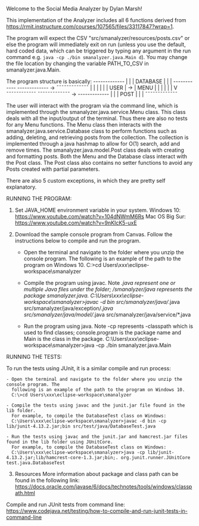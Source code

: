 Welcome to the Social Media Analyzer by Dylan Marsh!

This implementation of the Analyzer includes all 6 functions derived from 
https://rmit.instructure.com/courses/107565/files/33117847?wrap=1.

The program will expect the CSV "src/smanalyzer/resources/posts.csv" or else the program will immediately
exit on run (unless you use the default, hard coded data, which can be triggered by typing any 
argument in the run command e.g. `java -cp ./bin smanalyzer.java.Main d`).
You may change the file location by changing the variable PATH_TO_CSV in smanalyzer.java.Main.

The program structure is basically:
                                                     -------------
                                                     |           |
                                                     | DATABASE  |
                                                     |           |
------------              -------------      ->      ¯¯¯¯¯¯¯¯¯¯¯¯¯
|          |              |           |                    |
|   USER   |      ->      |   MENU    |                    |
|          |              |           |                    V
¯¯¯¯¯¯¯¯¯¯¯¯              ¯¯¯¯¯¯¯¯¯¯¯¯¯      ->      -------------
                                                     |           |
                                                     |   POST    |
                                                     |           |
                                                     ¯¯¯¯¯¯¯¯¯¯¯¯¯

The user will interact with the program via the command line, which is implemented through
the smanalyzer.java.service.Menu class. This class deals with all the input/output of the
terminal. Thus there are also no tests for any Menu functions.
The Menu class then interacts with the smanalyzer.java.service.Database class to 
perform functions such as adding, deleting, and retrieving posts from the collection. The 
collection is implemented through a java hashmap to allow for O(1) search, add and remove 
times. 
The smanalyzer.java.model.Post class deals with creating and formatting posts. Both the Menu
and the Database class interact with the Post class. The Post class also contains no setter 
functions to avoid any Posts created with partial parameters.

There are also 5 custom exceptions, in which they are pretty self explanatory. 

RUNNING THE PROGRAM:

1. Set JAVA_HOME environment variable in your system.
Windows 10: https://www.youtube.com/watch?v=104dNWmM6Rs
Mac OS Big Sur: https://www.youtube.com/watch?v=9nKIcK5-uxE

2. Download the sample console program from Canvas. Follow the instructions below to compile
and run the program.

    - Open the terminal and navigate to the folder where you unzip the console program. The
      following is an example of the path to the program on Windows 10.
      C:\>cd Users\xxx\eclipse-workspace\smanalyzer

    - Compile the program using javac. Note *.java represent one or multiple Java files under the
      folder; /smanalyzer/java represents the package smanalyzer.java.
      C:\Users\xxx\eclipse-workspace\smanalyzer>javac -d bin src/smanalyzer/java/*.java src/smanalyzer/java/exception/*.java src/smanalyzer/java/model/*.java src/smanalyzer/java/service/*.java

    - Run the program using java. Note -cp represents -classpath which is used to find classes;
      console.program is the package name and Main is the class in the package.
      C:\Users\xxx\eclipse-workspace\smanalyzer>java -cp ./bin smanalyzer.java.Main

RUNNING THE TESTS:

To run the tests using JUnit, it is a similar compile and run process:

    - Open the terminal and navigate to the folder where you unzip the console program. The
      following is an example of the path to the program on Windows 10.
      C:\>cd Users\xxx\eclipse-workspace\smanalyzer

    - Compile the tests using javac and the junit.jar file found in the lib folder.
      For example, to compile the DatabaseTest class on Windows:
      C:\Users\xxx\eclipse-workspace\smanalyzer>javac -d bin -cp lib/junit-4.13.2.jar;bin src/test/java/DatabaseTest.java

    - Run the tests using javac and the junit.jar and hamcrest.jar files found in the lib folder using JUnitCore.
      For example, to compile the DatabaseTest class on Windows:
      C:\Users\xxx\eclipse-workspace\smanalyzer>java -cp lib/junit-4.13.2.jar;lib/hamcrest-core-1.3.jar;bin;. org.junit.runner.JUnitCore test.java.DatabaseTest

3. Resources
More information about package and class path can be found in the following link:
https://docs.oracle.com/javase/6/docs/technotes/tools/windows/classpath.html

Compile and run JUnit tests from command line:
https://www.codejava.net/testing/how-to-compile-and-run-junit-tests-in-command-line